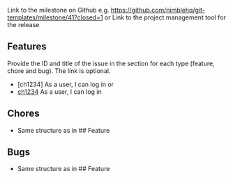Link to the milestone on Github e.g. https://github.com/nimblehq/git-templates/milestone/41?closed=1
or
Link to the project management tool for the release

## Features

Provide the ID and title of the issue in the section for each type (feature, chore and bug). The link is optional.

- [ch1234] As a user, I can log in
or
- [ch1234](https://github.com/nimblehq/git-templates/issues/1234) As a user, I can log in

## Chores
- Same structure as in  ## Feature

## Bugs
- Same structure as in  ## Feature
